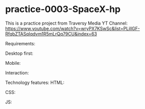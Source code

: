 # practice-0003-SpaceX-hp
This is a practice project from Traversy Media YT Channel:
https://www.youtube.com/watch?v=wryPX7KSwSc&list=PLillGF-RfqbZTASqIqdvm1R5mLrQq79CU&index=63


Requirements:


Desktop first:

Mobile:


Interaction:



Technology features:
HTML:


CSS:


JS:
